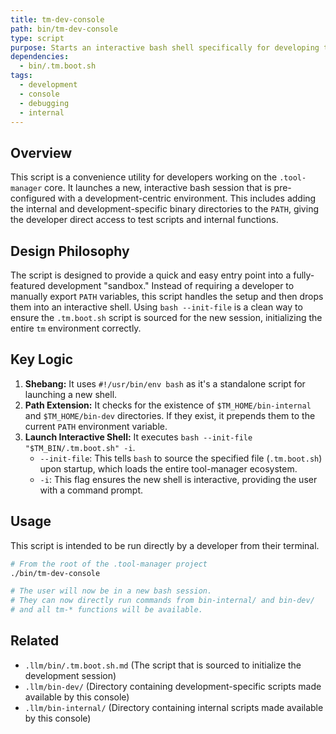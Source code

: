 ```yaml
---
title: tm-dev-console
path: bin/tm-dev-console
type: script
purpose: Starts an interactive bash shell specifically for developing the tool-manager itself.
dependencies:
  - bin/.tm.boot.sh
tags:
  - development
  - console
  - debugging
  - internal
---
```


## Overview
This script is a convenience utility for developers working on the `.tool-manager` core. It launches a new, interactive bash session that is pre-configured with a development-centric environment. This includes adding the internal and development-specific binary directories to the `PATH`, giving the developer direct access to test scripts and internal functions.

## Design Philosophy
The script is designed to provide a quick and easy entry point into a fully-featured development "sandbox." Instead of requiring a developer to manually export `PATH` variables, this script handles the setup and then drops them into an interactive shell. Using `bash --init-file` is a clean way to ensure the `.tm.boot.sh` script is sourced for the new session, initializing the entire `tm` environment correctly.

## Key Logic
1.  **Shebang:** It uses `#!/usr/bin/env bash` as it's a standalone script for launching a new shell.
2.  **Path Extension:** It checks for the existence of `$TM_HOME/bin-internal` and `$TM_HOME/bin-dev` directories. If they exist, it prepends them to the current `PATH` environment variable.
3.  **Launch Interactive Shell:** It executes `bash --init-file "$TM_BIN/.tm.boot.sh" -i`.
    -   `--init-file`: This tells `bash` to source the specified file (`.tm.boot.sh`) upon startup, which loads the entire tool-manager ecosystem.
    -   `-i`: This flag ensures the new shell is interactive, providing the user with a command prompt.

## Usage
This script is intended to be run directly by a developer from their terminal.

```bash
# From the root of the .tool-manager project
./bin/tm-dev-console

# The user will now be in a new bash session.
# They can now directly run commands from bin-internal/ and bin-dev/
# and all tm-* functions will be available.
```

## Related
-   `.llm/bin/.tm.boot.sh.md` (The script that is sourced to initialize the development session)
-   `.llm/bin-dev/` (Directory containing development-specific scripts made available by this console)
-   `.llm/bin-internal/` (Directory containing internal scripts made available by this console)